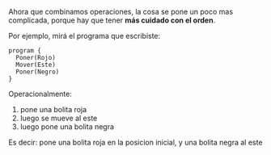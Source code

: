 Ahora que combinamos operaciones, la cosa se pone un poco mas complicada, porque hay que tener **más cuidado con el orden**.

Por ejemplo, mirá el programa que escribiste:

```puppet
program {
  Poner(Rojo)
  Mover(Este)
  Poner(Negro)
}
```

Operacionalmente:

1. pone una bolita roja
1. luego se mueve al este
1. luego pone una bolita negra

Es decir: pone una bolita roja en la posicion inicial, y una bolita negra al este



